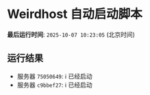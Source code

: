 # Weirdhost 自动启动脚本

**最后运行时间**: `2025-10-07 10:23:05` (北京时间)

## 运行结果

- 服务器 `75050649`: ℹ️ 已经启动
- 服务器 `c9bbef27`: ℹ️ 已经启动
